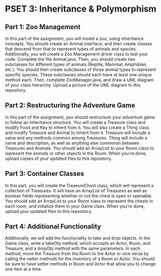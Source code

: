  # PSET 3: Inheritance & Polymorphism
## Part 1: Zoo Management
In this part of the assignment, you will model a zoo, using inheritance 
concepts. You should create an Animal interface, and then create classes 
that descend from that to represent types of animals and species. Additionally,
you will create a Zoo Management driver class to test your code. Complete the 
file Animal.java.
Then, you should create two subclasses for different types of animals (Reptile,
Mammal, Amphibian, etc.). You should then create subclasses of those animal 
types to represent specific species. These subclasses should each have at least
one unique method each.
Then, complete ZooManager.java, and draw a UML diagram of your class hierarchy.
Upload a picture of the UML diagram to this repository.

## Part 2: Restructuring the Adventure Game
In this part of the assignment, you should restructure your adventure game to 
follow an inheritance structure. You will create a Treasure class and modify 
Food and Key to inherit from it. You will also create a Thing class and modify 
Treasure and Animal to inherit from it. Treasure will include a value and any 
methods common among Treasures. Thing will include a name and description, as 
well as anything else commmon between Treasures and Animals. 
You should add an ArrayList<Thing> to your Room class to represent the animals 
or other objects in the Room.
When you're done, upload copies of your updated files to this repository.

## Part 3: Container Classes
In this part, you will create the TreasureChest class, which will represent a 
collection of Treasures. It will have an ArrayList of Treasures as well as boolean 
fields representing whether or not the chest is open or openable. You should add 
an ArrayList<TreasureChest> to your Room class to represent the chests in each 
room, and initialize them in your Game class.
When you're done, upload your updated files to this repository.

## Part 4: Additional Functionality
Additionally, we will add the functionality to take and drop objects. In the 
Game class, write a takeObj method, which accepts an Actor, Room, and 
Treasure, and a dropObj method with the same parameters. In each method, move 
the Treasure from the Room to the Actor or vice versa by calling the setter 
methods for the inventory of a Room or Actor. You should be sure to have setter 
methods in Room and Actor that allow you to change one item at a time.
